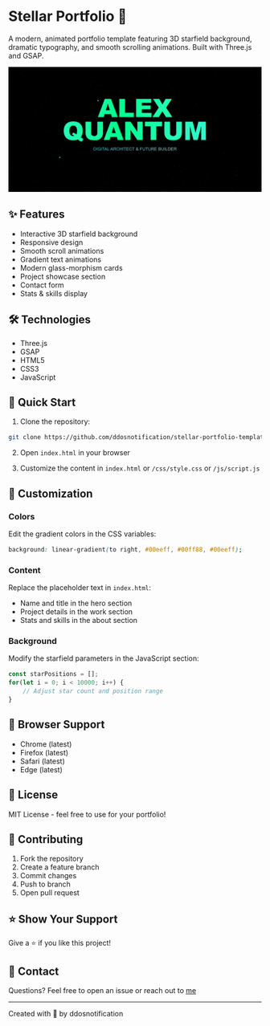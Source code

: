 # Stellar Portfolio 🚀

A modern, animated portfolio template featuring 3D starfield background, dramatic typography, and smooth scrolling animations. Built with Three.js and GSAP.

![Preview](./preview/screenshot.png)

## ✨ Features

- Interactive 3D starfield background
- Responsive design
- Smooth scroll animations
- Gradient text animations
- Modern glass-morphism cards
- Project showcase section
- Contact form
- Stats & skills display

## 🛠️ Technologies

- Three.js
- GSAP
- HTML5
- CSS3
- JavaScript

## 🚀 Quick Start

1. Clone the repository:
```bash
git clone https://github.com/ddosnotification/stellar-portfolio-template.git
```

2. Open `index.html` in your browser

3. Customize the content in `index.html` or `/css/style.css` or `/js/script.js`

## 🎨 Customization

### Colors
Edit the gradient colors in the CSS variables:
```css
background: linear-gradient(to right, #00eeff, #00ff88, #00eeff);
```

### Content
Replace the placeholder text in `index.html`:
- Name and title in the hero section
- Project details in the work section
- Stats and skills in the about section

### Background
Modify the starfield parameters in the JavaScript section:
```javascript
const starPositions = [];
for(let i = 0; i < 10000; i++) {
    // Adjust star count and position range
}
```

## 📱 Browser Support

- Chrome (latest)
- Firefox (latest)
- Safari (latest)
- Edge (latest)

## 📄 License

MIT License - feel free to use for your portfolio!

## 🤝 Contributing

1. Fork the repository
2. Create a feature branch
3. Commit changes
4. Push to branch
5. Open pull request

## ⭐ Show Your Support

Give a ⭐️ if you like this project!

## 📧 Contact

Questions? Feel free to open an issue or reach out to [me](https://x.com/ddosntfcion)

---
Created with 💙 by ddosnotification
